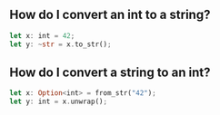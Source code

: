 ## How do I convert an int to a string?

```rust
let x: int = 42;
let y: ~str = x.to_str();
```

## How do I convert a string to an int?

```rust
let x: Option<int> = from_str("42");
let y: int = x.unwrap();
```